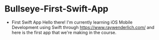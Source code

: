 # Bullseye-First-Swift-App
- First Swift App
Hello there! I'm currently learning iOS Mobile Development using Swift
through https://www.raywenderlich.com/ and here is the first app that 
we're making in the course.
